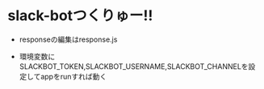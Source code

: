 # slack-botつくりゅー!!

- responseの編集はresponse.js

- 環境変数にSLACKBOT_TOKEN,SLACKBOT_USERNAME,SLACKBOT_CHANNELを設定してappをrunすれば動く

